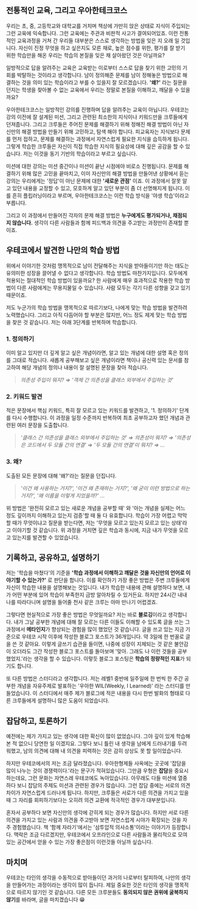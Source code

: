 ## 전통적인 교육, 그리고 우아한테크코스

우리는 초, 중, 고등학교와 대학교를 거치며 책상에 가만히 앉은 상태로 지식이 주입되는 그런 교육에 익숙합니다. 그런 교육에는 주관과 비판적 사고가 결여되어있죠. 이런 전통적인 교육과정을 거쳐 간 우리들 대부분은 스스로 생각하는 방법을 잊은 지 오래 일 것입니다. 자신이 진정 무엇을 하고 싶은지도 모른 채로, 높은 점수를 위한, 평가를 잘 받기 위한 학습만을 해온 우리는 학습의 본질을 잊은 채 살아왔던 것은 아닐까요?

일방적으로 답을 알려주는 교육은 교육받는 이로부터 스스로 답을 찾기 위한 고민의 기회를 박탈하는 것이라고 생각합니다. 남이 정의해준 문제를 남이 정해놓은 방법으로 해결하는 것을 의미 있는 학습이라고 부를 수 있을지 잘 모르겠습니다. **'왜?'** 라는 질문을 던지는 학생을 찾아볼 수 없는 교육에서 우리는 정말로 본질을 이해하고, 깨달을 수 있을까요?

우아한테크코스는 일방적인 강의를 진행하며 답을 알려주는 교육이 아닙니다. 우테코는 강의 이전에 잘 설계된 미션, 그리고 관련된 최소한의 지식이나 키워드만을 크루들에게 던져줍니다. 그리고 크루들은 주어진 문제를 해결하기 위해 정해진 해결 방법이 아닌 자신만의 해결 방법을 만들기 위해 고민하고, 탐색 해야 합니다. 피교육자는 지식보다 문제를 먼저 접하고, 문제를 해결하는 과정에서 자연스럽게 필요한 지식을 습득하게 됩니다. 그렇게 학습한 크루들은 자신이 직접 학습한 지식의 필요성에 대해 깊은 공감을 할 수 있습니다. 저는 이것을 동기 기반의 학습이라고 부르고 싶습니다.

미션에 대한 강의는 미션 중간이나 미션이 끝난 시점에야 비로소 진행됩니다. 문제를 해결하기 위해 많은 고민을 끝마치고, 이미 자신만의 해결 방법을 만들어낸 상황에서 듣는 강의는 우리에게는 '정답'이 아닌 문제에 대한 **'새로운 관점'** 이죠. 이 과정에서 잘못 알고 있던 내용을 교정할 수 있고, 모호하게 알고 있던 부분이 좀 더 선명해지게 됩니다. 이를 흔히 플립러닝이라고 부르며, 우아한테크코스는 이런 학습 방식을 '야생 학습'이라고 부릅니다.

그리고 이 과정에서 만들어진 각자의 문제 해결 방법은 **누구에게도 평가되거나, 채점되지 않습니다.** 생각이 다른 사람들과 함께 피드백과 의견을 주고받는 과정만이 존재할 뿐이죠.

## 우테코에서 발견한 나만의 학습 방법

위에서 이야기한 것처럼 맹목적으로 남이 전달해주는 지식을 받아들이기만 하는 태도는 유의미한 성장을 끌어낼 수 없다고 생각합니다. 학습 방법도 마찬가지입니다. 모두에게 적용되는 절대적인 학습 방법이 있을까요? 한 사람에게 매우 효과적으로 작용한 학습 방법이 다른 사람에게는 무용지물일 수 있습니다. 사람 모두는 각기 다른 성향을 갖고 있기 때문이죠.

저도 누군가의 학습 방법을 맹목적으로 따르기보다, 나에게 맞는 학습 방법을 발견하려 노력했습니다. 그리고 아직 다듬어야 할 부분은 많지만, 어느 정도 제게 맞는 학습 방법을 찾은 것 같습니다. 저는 아래 3단계를 반복하며 학습합니다.

### 1. 정의하기

이미 알고 있지만 더 깊게 알고 싶은 개념이라면, 알고 있는 개념에 대한 설명 혹은 정의를 그대로 적습니다. 새롭게 공부해보고 싶은 개념이라면 책이나 공신력 있는 문서를 참고하여 해당 개념의 정의나 내용이 잘 설명된 문장을 찾아 적습니다.

> _의존성 주입이 뭐지? ⇒ '객체 간 의존성을 클래스 외부에서 주입하는 것'_

### 2. 키워드 발견

적은 문장에서 핵심 키워드, 특히 잘 모르고 있는 키워드를 발견하고, '1. 정의하기' 단계를 다시 수행합니다. 이 과정을 일정 수준까지 반복하여 최초 공부하고자 했던 개념과 관련된 여러 문장을 도출합니다.

> _'클래스 간 의존성을 클래스 외부에서 주입하는 것' ⇒ 의존성이 뭐지? ⇒ '의존성은 코드에서 두 모듈 간의 연결' ⇒ '두 모듈 간의 연결'이 뭐지? ⇒ ..._

### 3. 왜?

도출된 모든 문장에 대해 '왜?'라는 질문을 던집니다.

> _'이건 왜 사용하는 거지?', '이건 왜 존재하는 거지?', '왜 굳이 이런 방법으로 하는 거지?', '왜 이름을 이렇게 지었을까?' ..._

위 방법은 '완전히 모르고 있는 새로운 개념을 공부할 때' 와 '아는 개념을 실제는 어느 정도 깊이까지 이해하고 있는지 검증'할 때 둘 다 유효합니다. 학습이 가장 어렵고 막막할 때가 무엇이냐고 질문을 받는다면, 저는 '무엇을 모르고 있는지 모르고 있는 상태'라고 이야기할 것 같습니다. 위 과정을 거치면 깊은 학습과 동시에, 지금 내가 무엇을 모르고 있는지를 발견할 수 있었습니다.

## 기록하고, 공유하고, 설명하기

저는 '학습을 마쳤다'의 기준을 **'학습 과정에서 이해하고 깨달은 것을 자신만의 언어로 이야기할 수 있는가?'** 로 판단을 합니다. 이를 확인하기 가장 좋은 방법은 주변 크루들에게 자신이 학습한 내용을 설명해보는 것입니다. 내가 학습한 내용에 관해 설명하다 보면, 내가 어떤 부분에 있어 학습이 부족한지 금방 알아차릴 수 있거든요. 하지만 24시간 내내 나를 따라다니며 설명을 들어줄 천사 같은 크루는 아마 만나기 어렵겠죠.

그렇다면 현실적으로 가장 좋은 방법은 무엇일까요? 저는 바로 **블로깅**이라고 생각합니다. 내가 그날 공부한 개념에 대해 잘 모르는 다른 이들도 이해할 수 있도록 글을 쓰는 그 과정에서 **메타인지**가 향상되는 경험을 많이 했었던 것 같습니다. 글을 쓰고 있는 지금 기준으로 우테코 시작 이후에 작성한 블로그 포스트가 36개입니다. 약 3일에 한 번꼴로 글을 쓴 것 같아요. 이렇게 글쓰기 습관을 들이면, 나중에 성장이 지체되는 것 같은 불안감이 오더라도 그간 작성한 블로그 포스트를 돌아보며 '맞아. 그래도 나 이런 것들을 공부했었지.'라는 생각을 할 수 있습니다. 이렇듯 블로그 포스팅은 **학습의 정량적인 지표**가 되기도 합니다.

또 다른 방법은 스터디라고 생각합니다. 저는 레벨1 중반에 일주일에 한 번씩 한 주간 공부한 개념을 자유주제로 발표하는 '우아한 WIL(Weekly, I Learned)' 라는 스터디를 만들었습니다. 이 스터디에서 매주 제가 블로그에 적은 내용을 다시 한번 발화의 형태로 다른 크루들에게 설명하니 많은 도움이 되었습니다.

## 잡담하고, 토론하기

예전에는 제가 가지고 있는 생각에 대한 확신이 많이 없었습니다. 그야 깊이 있게 학습해본 적 없으니 당연한 일 이겠지요. 그렇다 보니 틀린 내 생각을 남에게 드러내기를 두려워했고, 남의 의견에 대해 내 의견을 피력하는 것은 감히 상상도 못 할 일이었습니다.

하지만 우테코에서의 저는 조금 달라졌습니다. 우아한형제들 사옥에는 곳곳에 '잡담을 많이 나누는 것이 경쟁력이다.'라는 문구가 적혀있습니다. 그만큼 우형은 **잡담**을 중요시하는데요, 그런 문화는 자연스레 우테코에도 녹아있습니다. 아무래도 다들 미션에 열중하다 보니 잡담의 주제도 미션과 관련된 경우가 많습니다. 그런 잡담 중에는 서로의 의견 차이가 자연스럽게 드러나게 됩니다. 하지만, 크루들은 서로가 다른 의견을 가지고 있을 때 그 자리를 회피하기보다는 오히려 의견 교환에 적극적인 경우가 대부분입니다.

혼자서 공부하다 보면 자신만의 생각에 갇히게 되는 경우가 많습니다. 하지만 서로 다른 의견을 가지고 있는 사람과 의견을 주고받아 보면 자연스럽게 시야가 확장되는 것을 자주 경험했습니다. 책 '함께 자라기'에서는 '삼투압적 의사소통'이라는 이야기가 등장합니다. 맥락은 조금 다르겠지만, 우테코에서 오프라인으로 다른 사람들과 물리적으로 모여있는 공간에서 얻을 수 있는 가장 좋은점이 이런것들 아닐까 싶습니다.

## 마치며

우테코는 타인의 생각을 수동적으로 받아들이던 과거의 나로부터 탈피하여, 나만의 생각을 만들어가는 과정이라는 생각이 많이 듭니다. 제일 중요한 것은 타인의 생각을 맹목적으로 따르지 않기인 것 같습니다. 다른 모든 크루분들도 **동의되지 않은 권위에 굴복하지 않기**를 바라며, 글을 마치겠습니다 😁
